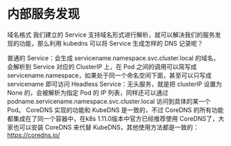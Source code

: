 # 内部服务发现



域名格式
我们建立的 Service 支持域名形式进行解析，就可以解决我们的服务发现的功能，那么利用 kubedns 可以将 Service 生成怎样的 DNS 记录呢？

普通的 Service：会生成 servicename.namespace.svc.cluster.local 的域名，会解析到 Service 对应的 ClusterIP 上，在 Pod 之间的调用可以简写成 servicename.namespace，如果处于同一个命名空间下面，甚至可以只写成 servicename 即可访问
Headless Service：无头服务，就是把 clusterIP 设置为 None 的，会被解析为指定 Pod 的 IP 列表，同样还可以通过 podname.servicename.namespace.svc.cluster.local 访问到具体的某一个 Pod。
CoreDNS 实现的功能和 KubeDNS 是一致的，不过 CoreDNS 的所有功能都集成在了同一个容器中，在k8s 1.11.0版本中官方已经推荐使用 CoreDNS了，大家也可以安装 CoreDNS 来代替 KubeDNS，其他使用方法都是一致的：https://coredns.io/
